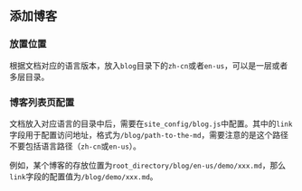 ## 添加博客

### 放置位置

根据文档对应的语言版本，放入`blog`目录下的`zh-cn`或者`en-us`，可以是一层或者多层目录。

### 博客列表页配置

文档放入对应语言的目录中后，需要在`site_config/blog.js`中配置。其中的`link`字段用于配置访问地址，格式为`/blog/path-to-the-md`，需要注意的是这个路径不要包括语言路径（`zh-cn`或`en-us`）。

例如，某个博客的存放位置为`root_directory/blog/en-us/demo/xxx.md`，那么`link`字段的配置值为`/blog/demo/xxx.md`。
